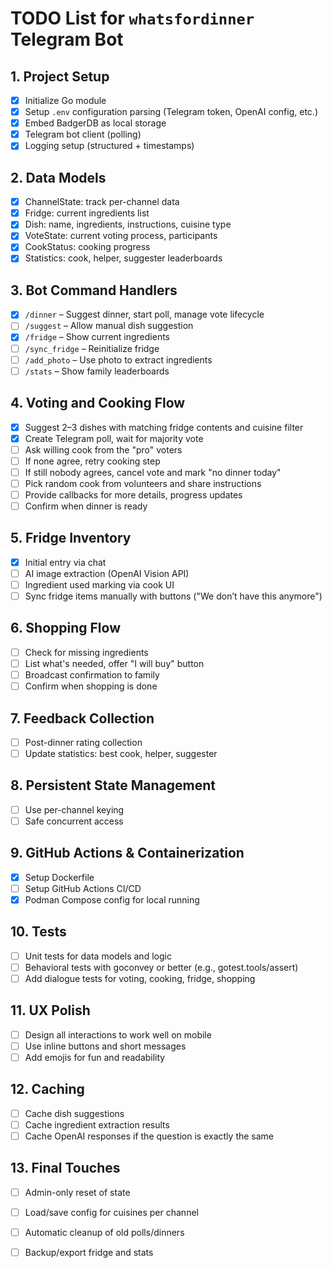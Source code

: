 # TODO List for `whatsfordinner` Telegram Bot

## 1. Project Setup
- [x] Initialize Go module
- [x] Setup `.env` configuration parsing (Telegram token, OpenAI config, etc.)
- [x] Embed BadgerDB as local storage
- [x] Telegram bot client (polling)
- [x] Logging setup (structured + timestamps)

## 2. Data Models
- [x] ChannelState: track per-channel data
- [x] Fridge: current ingredients list
- [x] Dish: name, ingredients, instructions, cuisine type
- [x] VoteState: current voting process, participants
- [x] CookStatus: cooking progress
- [x] Statistics: cook, helper, suggester leaderboards

## 3. Bot Command Handlers
- [x] `/dinner` – Suggest dinner, start poll, manage vote lifecycle
- [ ] `/suggest` – Allow manual dish suggestion
- [x] `/fridge` – Show current ingredients
- [ ] `/sync_fridge` – Reinitialize fridge
- [ ] `/add_photo` – Use photo to extract ingredients
- [ ] `/stats` – Show family leaderboards

## 4. Voting and Cooking Flow
- [x] Suggest 2–3 dishes with matching fridge contents and cuisine filter
- [x] Create Telegram poll, wait for majority vote
- [ ] Ask willing cook from the "pro" voters
- [ ] If none agree, retry cooking step
- [ ] If still nobody agrees, cancel vote and mark "no dinner today"
- [ ] Pick random cook from volunteers and share instructions
- [ ] Provide callbacks for more details, progress updates
- [ ] Confirm when dinner is ready

## 5. Fridge Inventory
- [x] Initial entry via chat
- [ ] AI image extraction (OpenAI Vision API)
- [ ] Ingredient used marking via cook UI
- [ ] Sync fridge items manually with buttons ("We don’t have this anymore")

## 6. Shopping Flow
- [ ] Check for missing ingredients
- [ ] List what's needed, offer "I will buy" button
- [ ] Broadcast confirmation to family
- [ ] Confirm when shopping is done

## 7. Feedback Collection
- [ ] Post-dinner rating collection
- [ ] Update statistics: best cook, helper, suggester

## 8. Persistent State Management
- [ ] Use per-channel keying
- [ ] Safe concurrent access

## 9. GitHub Actions & Containerization
- [x] Setup Dockerfile
- [ ] Setup GitHub Actions CI/CD
- [x] Podman Compose config for local running

## 10. Tests
- [ ] Unit tests for data models and logic
- [ ] Behavioral tests with goconvey or better (e.g., gotest.tools/assert)
- [ ] Add dialogue tests for voting, cooking, fridge, shopping

## 11. UX Polish
- [ ] Design all interactions to work well on mobile
- [ ] Use inline buttons and short messages
- [ ] Add emojis for fun and readability

## 12. Caching
- [ ] Cache dish suggestions
- [ ] Cache ingredient extraction results
- [ ] Cache OpenAI responses if the question is exactly the same

## 13. Final Touches
- [ ] Admin-only reset of state
- [ ] Load/save config for cuisines per channel
- [ ] Automatic cleanup of old polls/dinners
- [ ] Backup/export fridge and stats

